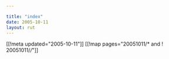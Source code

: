 ```yaml
---

title: "index"
date: 2005-10-11
layout: rut
---
```


[[!meta updated="2005-10-11"]]
[[!map pages="20051011/* and ! 20051011/*/*"]]
